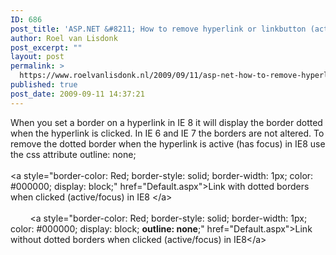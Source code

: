 ```yaml
---
ID: 686
post_title: 'ASP.NET &#8211; How to remove hyperlink or linkbutton (active/focus) dotted border in IE 8 using CSS'
author: Roel van Lisdonk
post_excerpt: ""
layout: post
permalink: >
  https://www.roelvanlisdonk.nl/2009/09/11/asp-net-how-to-remove-hyperlink-or-linkbutton-activefocus-dotted-border-in-ie-8-using-css/
published: true
post_date: 2009-09-11 14:37:21
---
```

<p>When you set a border on a hyperlink in IE 8 it will display the border dotted when the hyperlink is clicked. In IE 6 and IE 7 the borders are not altered. To remove the dotted border when the hyperlink is active (has focus) in IE8 use the css attribute outline: none;   <br />    <br />&lt;a style=&quot;border-color: Red; border-style: solid; border-width: 1px; color: #000000; display: block;&quot; href=&quot;Default.aspx&quot;&gt;Link with dotted borders when clicked (active/focus) in IE8 &lt;/a&gt;    <br />    <br />&#160;&#160;&#160;&#160;&#160;&#160;&#160; &lt;a style=&quot;border-color: Red; border-style: solid; border-width: 1px; color: #000000; display: block; <strong>outline: none</strong>;&quot; href=&quot;Default.aspx&quot;&gt;Link without dotted borders when clicked (active/focus) in IE8&lt;/a&gt;</p>